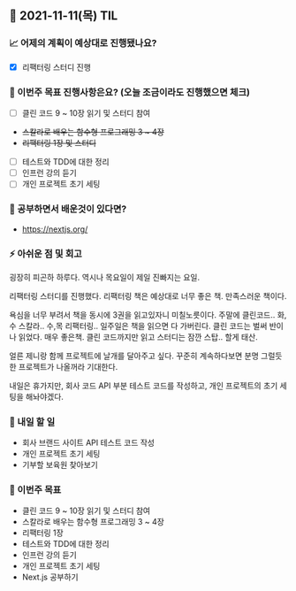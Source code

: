 ## 📆 2021-11-11(목) TIL

### 📈 어제의 계획이 예상대로 진행됐나요?
- [x] 리팩터링 스터디 진행

### 🦄 이번주 목표 진행사항은요? (오늘 조금이라도 진행했으면 체크)
- [ ] 클린 코드 9 ~ 10장 읽기 및 스터디 참여
- ~~스칼라로 배우는 함수형 프로그래밍 3 ~ 4장~~
- ~~리팩터링 1장 및 스터디~~
- [ ] 테스트와 TDD에 대한 정리
- [ ] 인프런 강의 듣기
- [ ] 개인 프로젝트 초기 세팅

### 🤔 공부하면서 배운것이 있다면?
- https://nextjs.org/

### ⚡ 아쉬운 점 및 회고
굉장히 피곤하 하루다. 역시나 목요일이 제일 진빠지는 요일.   

리팩터링 스터디를 진행했다. 리팩터링 책은 예상대로 너무 좋은 책. 만족스러운 책이다.   

욕심을 너무 부려서 책을 동시에 3권을 읽고있자니 미칠노릇이다. 주말에 클린코드.. 화,수 스칼라.. 수,목 리팩터링.. 일주일은 책을 읽으면 다 가버린다. 클린 코드는 벌써 반이나 읽었다. 매우 좋은책. 클린 코드까지만 읽고 스터디는 잠깐 스탑.. 할게 태산.   

얼른 제니랑 함께 프로젝트에 날개를 달아주고 싶다. 꾸준히 계속하다보면 분명 그럴듯한 프로젝트가 나올꺼라 기대한다.   

내일은 휴가지만, 회사 코드 API 부분 테스트 코드를 작성하고, 개인 프로젝트의 초기 세팅을 해놔야겠다.

### 🚀 내일 할 일
- 회사 브랜드 사이트 API 테스트 코드 작성
- 개인 프로젝트 초기 세팅
- 기부할 보육원 찾아보기

### 🎯 이번주 목표
- 클린 코드 9 ~ 10장 읽기 및 스터디 참여
- 스칼라로 배우는 함수형 프로그래밍 3 ~ 4장
- 리팩터링 1장
- 테스트와 TDD에 대한 정리
- 인프런 강의 듣기
- 개인 프로젝트 초기 세팅
- Next.js 공부하기
